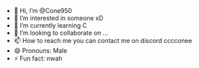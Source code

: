 - 👋 Hi, I’m @Cone950
- 👀 I’m interested in someone xD
- 🌱 I’m currently learning C
- 💞️ I’m looking to collaborate on ...
- 📫 How to reach me you can contact me on discord cccconee
- 😄 Pronouns: Male
- ⚡ Fun fact: nwah

<!---
Cone950/Cone950 is a ✨ special ✨ repository because its `README.md` (this file) appears on your GitHub profile.
You can click the Preview link to take a look at your changes.
--->
